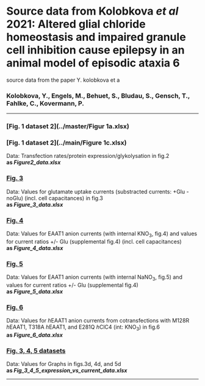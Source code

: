 # Source data from Kolobkova <i>et al</i> 2021: Altered glial chloride homeostasis and impaired granule cell inhibition cause epilepsy in an animal model of episodic ataxia 6
source data from the paper Y. kolobkova et a
  
### Kolobkova, Y., Engels, M., Behuet, S., Bludau, S., Gensch, T., Fahlke, C., Kovermann, P.
-------------------------------------------------------------------------------------------------------------------------
  
### [Fig. 1 dataset 2](../master/Figur 1a.xlsx)

### [Fig. 1 dataset 2](../main/Figure 1c.xlsx)
Data: Transfection rates/protein expression/glykolysation in fig.2   
<b>as <i>Figure2_data.xlsx</i></b>
 
### [Fig. 3](../master/Figure_3_data.xlsx)
Data: Values for glutamate uptake currents (substracted currents: +Glu - noGlu) (incl. cell capacitances) in fig.3   
<b>as <i>Figure_3_data.xlsx</i></b>  


### [Fig. 4](../master/Figure_4_data-xlsx)
Data: Values for EAAT1 anion currents (with internal KNO<sub>3</sub>, fig.4) and values for current ratios +/- Glu (supplemental fig.4) (incl. cell capacitances)  
<b>as <i>Figure_4_data.xlsx</i></b>  


### [Fig. 5](../master/Figure_5_data.xlsx)
Data: Values for EAAT1 anion currents (with internal NaNO<sub>3</sub>, fig.5) and values for current ratios +/- Glu (supplemental fig.4)  
<b>as <i>Figure_5_data.xlsx</i></b>

### [Fig. 6](../master/Figure_6_data.xlsx)
Data: Values for <i>h</i>EAAT1 anion currents from cotransfections with M128R <i>h</i>EAAT1, T318A <i>h</i>EAAT1, and E281Q <i>h</i>ClC4 (int: KNO<sub>3</sub>) in fig.6  
<b>as <i>Figure_6_data.xlsx</i></b>


### [Fig. 3, 4, 5 datasets](../master/Fig_3_4_5_expression_vs_current_data.xlsx)
Data: Values for Graphs in figs.3d, 4d, and 5d  
<b>as <i>Fig_3_4_5_expression_vs_current_data.xlsx</i></b>

------------------------------------------------------------------------------------------------------------------------

#
